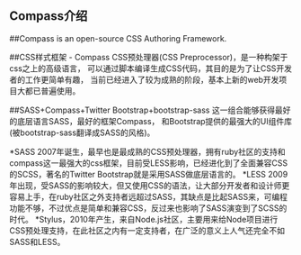 Compass介绍
-----------
##Compass is an open-source CSS Authoring Framework.

##CSS样式框架 - Compass
CSS预处理器(CSS Preprocessor)，是一种构架于css之上的高级语言，
可以通过脚本编译生成CSS代码，其目的是为了让CSS开发者的工作更简单有趣，
当前已经进入了较为成熟的阶段，基本上新的web开发项目大都已普遍使用。

##SASS+Compass+Twitter Bootstrap+bootstrap-sass
这一组合能够获得最好的底层语言SASS，最好的框架Compass，
和Bootstrap提供的最强大的UI组件库(被bootstrap-sass翻译成SASS的风格)。

*SASS 2007年诞生，最早也是最成熟的CSS预处理器，拥有ruby社区的支持和compass这一最强大的css框架，目前受LESS影响，已经进化到了全面兼容CSS的SCSS，著名的Twitter Bootstrap就是采用SASS做底层语言的。
*LESS 2009年出现，受SASS的影响较大，但又使用CSS的语法，让大部分开发者和设计师更容易上手，在ruby社区之外支持者远超过SASS，其缺点是比起SASS来，可编程功能不够，不过优点是简单和兼容CSS，反过来也影响了SASS演变到了SCSS的时代。
*Stylus，2010年产生，来自Node.js社区，主要用来给Node项目进行CSS预处理支持，在此社区之内有一定支持者，在广泛的意义上人气还完全不如SASS和LESS。